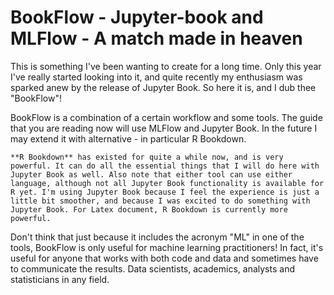 # BookFlow - Jupyter-book and MLFlow - A match made in heaven

This is something I've been wanting to create for a long time. Only this year I've really started looking into it, and quite recently my enthusiasm was sparked anew by the release of Jupyter Book. So here it is, and I dub thee "BookFlow"!

BookFlow is a combination of a certain workflow and some tools. The guide that you are reading now will use MLFlow and Jupyter Book. In the future I may extend it with alternative - in particular R Bookdown. 

```{margin}
**R Bookdown** has existed for quite a while now, and is very powerful. It can do all the essential things that I will do here with Jupyter Book as well. Also note that either tool can use either language, although not all Jupyter Book functionality is available for R yet. I'm using Jupyter Book because I feel the experience is just a little bit smoother, and because I was excited to do something with Jupyter Book. For Latex document, R Bookdown is currently more powerful. 
```

Don't think that just because it includes the acronym "ML" in one of the tools, BookFlow is only useful for machine learning practitioners! In fact, it's useful for anyone that works with both code and data and sometimes have to communicate the results. Data scientists, academics, analysts and statisticians in any field.  



